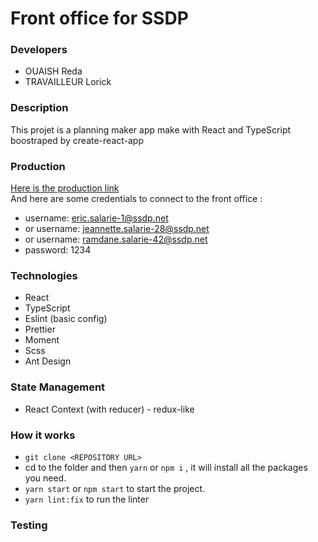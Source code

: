 # Front office for SSDP

### Developers
- OUAISH Reda
- TRAVAILLEUR Lorick

### Description

This projet is a planning maker app make with React and TypeScript boostraped by create-react-app

### Production

[Here is the production link](http://production-app-elb-1614856992.eu-west-2.elb.amazonaws.com/)  
And here are some credentials to connect to the front office :  

- username: eric.salarie-1@ssdp.net
- or username: jeannette.salarie-28@ssdp.net
- or username: ramdane.salarie-42@ssdp.net
- password: 1234

### Technologies

- React
- TypeScript
- Eslint (basic config)
- Prettier
- Moment
- Scss
- Ant Design

### State Management
- React Context (with reducer) - redux-like


### How it works

- ```git clone <REPOSITORY URL>```
- cd to the folder and then `yarn` or `npm i` , it will install all the packages you need.
- `yarn start` or `npm start` to start the project.
- `yarn lint:fix` to run the linter

### Testing

